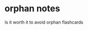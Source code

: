 # orphan notes
Is it worth it to avoid orphan flashcards

<!-- #Life -->

<!-- {BearID:E5955A46-88F7-446A-834A-27D6D6BB2664-15756-00001304265A8BC7} -->
